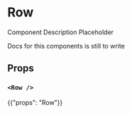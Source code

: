 # Row

<p class="description">Component Description Placeholder</p>

Docs for this components is still to write

## Props

### `<Row />`

{{"props": "Row"}}